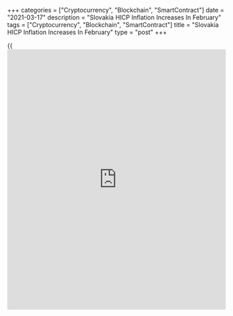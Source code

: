 +++
categories = ["Cryptocurrency", "Blockchain", "SmartContract"]
date = "2021-03-17"
description = "Slovakia HICP Inflation Increases In February"
tags = ["Cryptocurrency", "Blockchain", "SmartContract"]
title = "Slovakia HICP Inflation Increases In February"
type = "post"
+++

{{<iframe id="large-banner" src="https://www.bounty.group/#slide=9.0" width="100%" height="600" scrolling="no" style="border: 0px solid rgb(216, 221, 230); border-radius: 3px;">}}

Slovakia's EU measure of inflation increased in February, data from the
Statistical Office Of the Slovak Republic showed on Wednesday.

The harmonized index of consumer prices, or HICP, rose 0.9 percent year-
on-year in February, following a 0.7 percent gain in January. This was
in line with economists' expectation.

On a month-on-month basis, increased 0.3 percent in February, same as
seen in the preceding month.

Earlier, the statistical office reported that the consumer price index
rose 0.9 percent yearly in February and gained 0.3 percent from a month
ago.

The core inflation rose to 1.3 percent in February from 1.2 percent in
the prior month.

For comments and feedback [contact](https://www.playgroundfx.com/contact/): editorial@rtt[news](https://www.letsplayfx.com/blog/forex-news-website/).com

[Economic News][1]

 **What parts of the world are seeing the best (and worst) economic
performances lately? Click[here][2] to check out our [Econ Scorecard][2]
and find out! See up-to-the-moment [ranking](https://www.playgroundfx.com/blog/crypto-exchange-ranking/)s for the best and worst
performers in [GDP][3], [unemployment rate][4], [inflation][2] and much
more.**

   1. www.rtt[news](https://www.letsplayfx.com/blog/forex-news-website/).com/Content/EconomicNews.aspx
   2. www.rtt[news](https://www.letsplayfx.com/blog/forex-news-website/).com/economic-scorecard/world-rank/CPI/highest-performance.aspx
   3. www.rtt[news](https://www.letsplayfx.com/blog/forex-news-website/).com/economic-scorecard/world-rank/GDP/highest-performance.aspx
   4. www.rtt[news](https://www.letsplayfx.com/blog/forex-news-website/).com/economic-scorecard/world-rank/unemployment-rate/lowest-performance.aspx